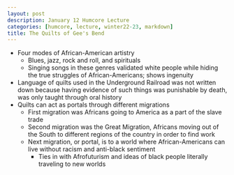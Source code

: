```yaml
---
layout: post
description: January 12 Humcore Lecture
categories: [humcore, lecture, winter22-23, markdown]
title: The Quilts of Gee's Bend
---
```


- Four modes of African-American artistry
    - Blues, jazz, rock and roll, and spirituals
    - Singing songs in these genres validated white people while hiding the true struggles of African-Americans; shows ingenuity
- Language of quilts used in the Underground Railroad was not written down because having evidence of such things was punishable by death, was only taught through oral history
- Quilts can act as portals through different migrations
    - First migration was Africans going to America as a part of the slave trade
    - Second migration was the Great Migration, Africans moving out of the South to different regions of the country in order to find work
    - Next migration, or portal, is to a world where African-Americans can live without racism and anti-black sentiment
        - Ties in with Afrofuturism and ideas of black people literally traveling to new worlds

